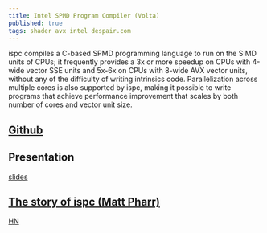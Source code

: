 ```yaml
---
title: Intel SPMD Program Compiler (Volta)
published: true
tags: shader avx intel despair.com
---
```

ispc compiles a C-based SPMD programming language to run on the SIMD units of CPUs; it frequently provides a 3x or more speedup on CPUs with 4-wide vector SSE units and 5x-6x on CPUs with 8-wide AVX vector units, without any of the difficulty of writing intrinsics code. Parallelization across multiple cores is also supported by ispc, making it possible to write programs that achieve performance improvement that scales by both number of cores and vector unit size.

## [Github](https://github.com/ispc/ispc)

## Presentation
[slides](http://i2pc.cs.illinois.edu/public_archive/uiuc-ispc-2012.pdf)

## [The story of ispc (Matt Pharr)](http://pharr.org/matt/blog/2018/04/30/ispc-all.html)

[HN](https://news.ycombinator.com/item?id=16891980)
